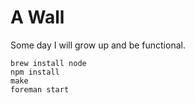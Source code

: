 # A Wall

Some day I will grow up and be functional.

    brew install node
    npm install
    make
    foreman start



